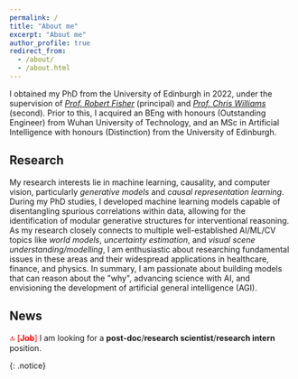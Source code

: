 ```yaml
---
permalink: /
title: "About me"
excerpt: "About me"
author_profile: true
redirect_from:
  - /about/
  - /about.html
---
```


I obtained my PhD from the University of Edinburgh in 2022, under the supervision of [*Prof. Robert Fisher*](https://homepages.inf.ed.ac.uk/rbf/) (principal) and [*Prof. Chris Williams*](https://homepages.inf.ed.ac.uk/ckiw/) (second). Prior to this, I acquired an BEng with honours (Outstanding Engineer) from Wuhan University of Technology, and an MSc in Artificial Intelligence with honours (Distinction) from the University of Edinburgh.


Research
------
My research interests lie in machine learning, causality, and computer vision, particularly *generative models* and *causal representation learning*. During my PhD studies, I developed machine learning models capable of disentangling spurious correlations within data, allowing for the identification of modular generative structures for interventional reasoning. As my research closely connects to multiple well-established AI/ML/CV topics like *world models*, *uncertainty estimation*, and *visual scene understanding/modelling*, I am enthusiastic about researching fundamental issues in these areas and their widespread applications in healthcare, finance, and physics. In summary, I am passionate about building models that can reason about the "why", advancing science with AI, and envisioning the development of artificial general intelligence (AGI). 

<!-- My research interests lie in generative models and causal representation learning. In particular, during my PhD studies, I focused on structured representation learning using generative models. This involves investigating methods to disentangle spurious correlations and identify modular structures within data to facilitate interventional reasoning. In general, I am passionate about building (structured) world models, advancing science (esp. healthcare, physics, and finance) with AI, and dreaming about creating artificial general intelligence (AGI). -->


News
------
<span style="color:red"> :top: [**Job**] </span> I am looking for a **post-doc**/**research scientist**/**research intern** position.<br/>
<!-- <span style="color:red"> :top: **Research** </span> New preprint: [Controllable Video Generation by Learning the Underlying Dynamical System with Neural ODE](https://arxiv.org/abs/2303.05323)<br/>
<span style="color:red"> :top: **Research** </span> Our paper: [Duplicate Latent Representation Suppression for Multi-object Variational Autoencoders](https://ieeexplore.ieee.org/stamp/stamp.jsp?arnumber=8491030) was accepted at BMVC 2021!<br/> -->
<!-- <span style="color:red"> News </span> **Talk** Presented at the MIT CSAIL department on [Fast skill acquisition with goal conditioned RL](https://www.youtube.com/watch?v=QRI4KkFfsr0&ab_channel=ImprobableAI), hosted by Pulkit Agrawal<br/>
<span style="color:red"> News </span> **Research** Our paper [Residual Learning from Demonstration](https://arxiv.org/pdf/2008.07682.pdf) was accepted at RA:L and ICRA 2022!<br/>
<span style="color:red"> News </span> **Research** Our paper [Hindsight Goal selection for Long-horizon Dexterous Manipulation](https://arxiv.org/pdf/2112.00597.pdf) was accepted at ICLR 2022!<br/>
<span style="color:red"> News </span> **Research** New paper on [Learning Time-invariant Reward functions with Meta-learning](https://arxiv.org/pdf/2107.03186.pdf)<br/>
<span style="color:red"> News </span>  **Workshop ICRA 2021 live!** Our workshop on Learning-To-Learn for Robotics aims to provide an informative overview of the existing challenges in L2L for Robotics. Consider submitting (deadline 15th May) [Website](https://sites.google.com/view/learn-to-learn-robotics/). <br/>
<span style="color:red"> News </span>  **Workshop ICLR 2021 live!** Our workshop on Learning-To-Learn brings together neuroscience and machine learning experts to push the boundaries of the field. [Website](https://sites.google.com/view/learning-2-learn). <br/>
<span style="color:red"> News </span> **Research** Our paper Model-Based Inverse Reinforcement Learning from Visual Demonstration was accepted at CoRL 2020! -->
{: .notice}


<!-- 
- :top: **<span style="color:red">[Attention]</span>** I am looking for a **post-doc researcher/research scientist/research intern** position. -->
<!-- - [:top:] I am looking for a **post-doc/research scientist/research intern** position. -->
<!-- *(will update you about my outdated news...)* -->



